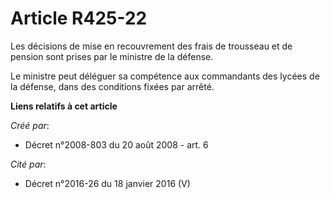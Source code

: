 # Article R425-22

Les décisions de mise en recouvrement des frais de trousseau et de pension sont prises par le ministre de la défense. 

Le ministre peut déléguer sa compétence aux commandants des lycées de la défense, dans des conditions fixées par arrêté.

**Liens relatifs à cet article**

_Créé par_:

  - Décret n°2008-803 du 20 août 2008 - art. 6

_Cité par_:

  - Décret n°2016-26 du 18 janvier 2016 (V)
